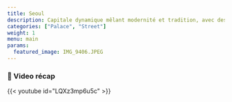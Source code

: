 ```yaml
---
title: Seoul
description: Capitale dynamique mêlant modernité et tradition, avec des palais royaux, des quartiers branchés (Hongdae, Itaewon) et une vie urbaine intense.
categories: ["Palace", "Street"]
weight: 1
menu: main
params:
  featured_image: IMG_9406.JPEG
---
```


### 🚐 Video récap

{{< youtube id="LQXz3mp6u5c" >}}
